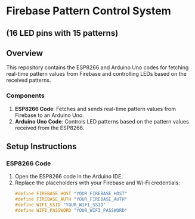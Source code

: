 # Firebase Pattern Control System
## (16 LED pins with 15 patterns)

## Overview

This repository contains the ESP8266 and Arduino Uno codes for fetching real-time pattern values from Firebase and controlling LEDs based on the received patterns.

### Components

1. **ESP8266 Code**: Fetches and sends real-time pattern values from Firebase to an Arduino Uno.
2. **Arduino Uno Code**: Controls LED patterns based on the pattern values received from the ESP8266.

## Setup Instructions

### ESP8266 Code

1. Open the ESP8266 code in the Arduino IDE.
2. Replace the placeholders with your Firebase and Wi-Fi credentials:
   ```cpp
   #define FIREBASE_HOST "YOUR_FIREBASE_HOST"
   #define FIREBASE_AUTH "YOUR_FIREBASE_AUTH"
   #define WIFI_SSID "YOUR_WIFI_SSID"
   #define WIFI_PASSWORD "YOUR_WIFI_PASSWORD"
